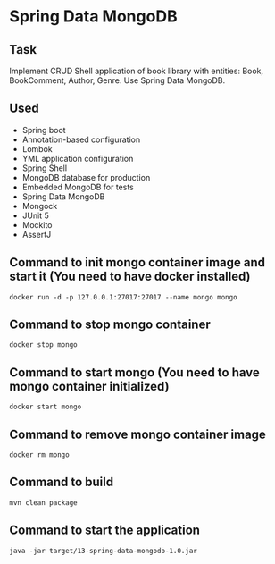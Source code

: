 # Spring Data MongoDB

## Task
Implement CRUD Shell application of book library with entities: Book, BookComment, Author, Genre. 
Use Spring Data MongoDB.

## Used
- Spring boot
- Annotation-based configuration
- Lombok
- YML application configuration
- Spring Shell
- MongoDB database for production
- Embedded MongoDB for tests
- Spring Data MongoDB
- Mongock
- JUnit 5
- Mockito
- AssertJ

## Command to init mongo container image and start it (You need to have docker installed)
`docker run -d -p 127.0.0.1:27017:27017 --name mongo mongo`

## Command to stop mongo container
`docker stop mongo`

## Command to start mongo (You need to have mongo container initialized)
`docker start mongo`

## Command to remove mongo container image
`docker rm mongo`

## Command to build
`mvn clean package`

## Command to start the application
`java -jar target/13-spring-data-mongodb-1.0.jar`
